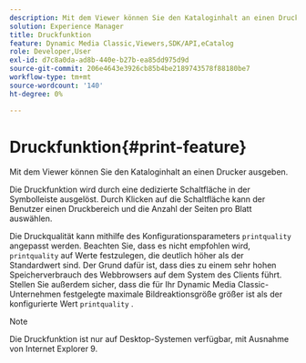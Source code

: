 ```yaml
---
description: Mit dem Viewer können Sie den Kataloginhalt an einen Drucker ausgeben.
solution: Experience Manager
title: Druckfunktion
feature: Dynamic Media Classic,Viewers,SDK/API,eCatalog
role: Developer,User
exl-id: d7c8a0da-ad8b-440e-b27b-ea85dd975d9d
source-git-commit: 206e4643e3926cb85b4be2189743578f88180be7
workflow-type: tm+mt
source-wordcount: '140'
ht-degree: 0%

---
```


# Druckfunktion{#print-feature}

Mit dem Viewer können Sie den Kataloginhalt an einen Drucker ausgeben.

Die Druckfunktion wird durch eine dedizierte Schaltfläche in der Symbolleiste ausgelöst. Durch Klicken auf die Schaltfläche kann der Benutzer einen Druckbereich und die Anzahl der Seiten pro Blatt auswählen.

Die Druckqualität kann mithilfe des Konfigurationsparameters `printquality` angepasst werden. Beachten Sie, dass es nicht empfohlen wird, `printquality` auf Werte festzulegen, die deutlich höher als der Standardwert sind. Der Grund dafür ist, dass dies zu einem sehr hohen Speicherverbrauch des Webbrowsers auf dem System des Clients führt. Stellen Sie außerdem sicher, dass die für Ihr Dynamic Media Classic-Unternehmen festgelegte maximale Bildreaktionsgröße größer ist als der konfigurierte Wert `printquality` .

>[!NOTE]
>
>Die Druckfunktion ist nur auf Desktop-Systemen verfügbar, mit Ausnahme von Internet Explorer 9.
